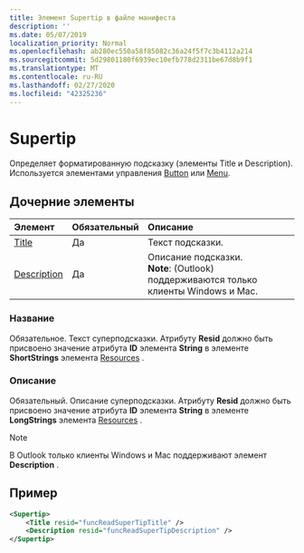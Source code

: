 ```yaml
---
title: Элемент Supertip в файле манифеста
description: ''
ms.date: 05/07/2019
localization_priority: Normal
ms.openlocfilehash: ab280ec550a58f85082c36a24f5f7c3b4112a214
ms.sourcegitcommit: 5d29801180f6939ec10efb778d2311be67d8b9f1
ms.translationtype: MT
ms.contentlocale: ru-RU
ms.lasthandoff: 02/27/2020
ms.locfileid: "42325236"
---
```

# <a name="supertip"></a>Supertip

Определяет форматированную подсказку (элементы Title и Description). Используется элементами управления [Button](control.md#button-control) или [Menu](control.md#menu-dropdown-button-controls).

## <a name="child-elements"></a>Дочерние элементы

|  Элемент |  Обязательный  |  Описание  |
|:-----|:-----|:-----|
| [Title](#title) | Да | Текст подсказки. |
| [Description](#description) | Да | Описание подсказки.<br>**Note**: (Outlook) поддерживаются только клиенты Windows и Mac. |

### <a name="title"></a>Название

Обязательное. Текст суперподсказки. Атрибуту **Resid** должно быть присвоено значение атрибута **ID** элемента **String** в элементе **ShortStrings** элемента [Resources](resources.md) .

### <a name="description"></a>Описание

Обязательный. Описание суперподсказки. Атрибуту **Resid** должно быть присвоено значение атрибута **ID** элемента **String** в элементе **LongStrings** элемента [Resources](resources.md) .

> [!NOTE]
> В Outlook только клиенты Windows и Mac поддерживают элемент **Description** .

## <a name="example"></a>Пример

```xml
<Supertip>
    <Title resid="funcReadSuperTipTitle" />
    <Description resid="funcReadSuperTipDescription" />
</Supertip>
```
